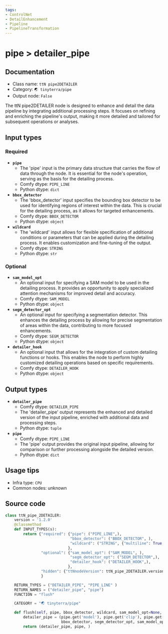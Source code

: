 ```yaml
---
tags:
- ControlNet
- DetailEnhancement
- Pipeline
- PipelineTransformation
---
```


# pipe > detailer_pipe
## Documentation
- Class name: `ttN pipe2DETAILER`
- Category: `🌏 tinyterra/pipe`
- Output node: `False`

The ttN pipe2DETAILER node is designed to enhance and detail the data pipeline by integrating additional processing steps. It focuses on refining and enriching the pipeline's output, making it more detailed and tailored for subsequent operations or analyses.
## Input types
### Required
- **`pipe`**
    - The 'pipe' input is the primary data structure that carries the flow of data through the node. It is essential for the node's operation, serving as the basis for the detailing process.
    - Comfy dtype: `PIPE_LINE`
    - Python dtype: `dict`
- **`bbox_detector`**
    - The 'bbox_detector' input specifies the bounding box detector to be used for identifying regions of interest within the data. This is crucial for the detailing process, as it allows for targeted enhancements.
    - Comfy dtype: `BBOX_DETECTOR`
    - Python dtype: `object`
- **`wildcard`**
    - The 'wildcard' input allows for flexible specification of additional conditions or parameters that can be applied during the detailing process. It enables customization and fine-tuning of the output.
    - Comfy dtype: `STRING`
    - Python dtype: `str`
### Optional
- **`sam_model_opt`**
    - An optional input for specifying a SAM model to be used in the detailing process. It provides an opportunity to apply specialized attention mechanisms for improved detail and accuracy.
    - Comfy dtype: `SAM_MODEL`
    - Python dtype: `object`
- **`segm_detector_opt`**
    - An optional input for specifying a segmentation detector. This enhances the detailing process by allowing for precise segmentation of areas within the data, contributing to more focused enhancements.
    - Comfy dtype: `SEGM_DETECTOR`
    - Python dtype: `object`
- **`detailer_hook`**
    - An optional input that allows for the integration of custom detailing functions or hooks. This enables the node to perform highly customized detailing operations based on specific requirements.
    - Comfy dtype: `DETAILER_HOOK`
    - Python dtype: `object`
## Output types
- **`detailer_pipe`**
    - Comfy dtype: `DETAILER_PIPE`
    - The 'detailer_pipe' output represents the enhanced and detailed version of the input pipeline, enriched with additional data and processing steps.
    - Python dtype: `tuple`
- **`pipe`**
    - Comfy dtype: `PIPE_LINE`
    - The 'pipe' output provides the original input pipeline, allowing for comparison or further processing alongside the detailed version.
    - Python dtype: `dict`
## Usage tips
- Infra type: `CPU`
- Common nodes: unknown


## Source code
```python
class ttN_pipe_2DETAILER:
    version = '1.2.0'
    @classmethod
    def INPUT_TYPES(s):
        return {"required": {"pipe": ("PIPE_LINE",),
                             "bbox_detector": ("BBOX_DETECTOR", ), 
                             "wildcard": ("STRING", {"multiline": True, "placeholder": "wildcard spec: if kept empty, this option will be ignored"}),
                            },
                "optional": {"sam_model_opt": ("SAM_MODEL", ), 
                             "segm_detector_opt": ("SEGM_DETECTOR",),
                             "detailer_hook": ("DETAILER_HOOK",),
                            },
                "hidden": {"ttNnodeVersion": ttN_pipe_2DETAILER.version},
                }

    RETURN_TYPES = ("DETAILER_PIPE", "PIPE_LINE" )
    RETURN_NAMES = ("detailer_pipe", "pipe")
    FUNCTION = "flush"

    CATEGORY = "🌏 tinyterra/pipe"

    def flush(self, pipe, bbox_detector, wildcard, sam_model_opt=None, segm_detector_opt=None, detailer_hook=None):
        detailer_pipe = (pipe.get('model'), pipe.get('clip'), pipe.get('vae'), pipe.get('positive'), pipe.get('negative'), wildcard,
                         bbox_detector, segm_detector_opt, sam_model_opt, detailer_hook, None, None, None, None)
        return (detailer_pipe, pipe, )

```
